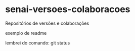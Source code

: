 # senai-versoes-colaboracoes
Repositórios de versões e colaborações

exemplo de readme

lembrei do comando: git status